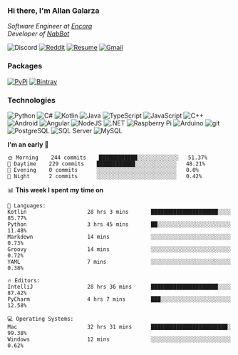 ### Hi there, I'm Allan Galarza
*Software Engineer at [Encora](https://encora.com)*  
*Developer of [NabBot](https://nabbot.xyz)*

![Discord](https://img.shields.io/badge/Galarzaa%238515-7289DA?logo=discord&style=flat-square&logoColor=white)
[![Reddit](https://img.shields.io/badge//u/Galarzaa-FF4500?logo=reddit&style=flat-square&logoColor=white)](https://reddit.com/u/Galarzaa)
[![Resume](https://img.shields.io/badge/Resume-000000?logo=github&style=flat-square&logoColor=white)](https://galarzaa90.github.io)
[![Gmail](https://img.shields.io/badge/Email-D14836?logo=gmail&style=flat-square&logoColor=white)](mailto:allan.galarza@gmail.com)

### Packages
[![PyPi](https://img.shields.io/badge/PyPi-3775A9?logo=pypi&style=flat-square&logoColor=white)](https://pypi.org/user/Galarzaa90/)
[![Bintray](https://img.shields.io/badge/Bintray-43A047?logo=jfrog-bintray&style=flat-square&logoColor=white)](https://bintray.com/galarzaa90/maven)

### Technologies
![Python](https://img.shields.io/badge/Python-4B8BBE?style=flat-square&logo=python&logoColor=white)
![C#](https://img.shields.io/badge/C%23-690081?style=flat-square&logo=c-sharp&logoColor=white)
![Kotlin](https://img.shields.io/badge/Kotlin-5848F4?logo=kotlin&style=flat-square&logoColor=white)
![Java](https://img.shields.io/badge/Java-ED8B00?style=flat-square&logo=java)
![TypeScript](https://img.shields.io/badge/TypeScript-007ACC?style=flat-square&logo=typescript)
![JavaScript](https://img.shields.io/badge/JavaScript-323330?style=flat-square&logo=javascript&logoColor=white)
![C++](https://img.shields.io/badge/C%2B%2B-0180CD?style=flat-square&logo=c%2B%2B)
![Android](https://img.shields.io/badge/Android-78C257?style=flat-square&logo=android&logoColor=white)
![Angular](https://img.shields.io/badge/Angular-C3002F?style=flat-square&logo=angular)
![NodeJS](https://img.shields.io/badge/NodeJS-3C873A?style=flat-square&logo=node.js&logoColor=white)
![.NET](https://img.shields.io/badge/.NET-690081?style=flat-square&logo=.net)
![Raspberry Pi](https://img.shields.io/badge/RaspberryPi-C41949?style=flat-square&logo=raspberry-pi)
![Arduino](https://img.shields.io/badge/Arduino-00979D?style=flat-square&logo=arduino&logoColor=white)
![git](https://img.shields.io/badge/git-F05133?style=flat-square&logo=git&logoColor=white)
![PostgreSQL](https://img.shields.io/badge/PostgreSQL-0064a5?style=flat-square&logo=postgresql)
![SQL Server](https://img.shields.io/badge/SQL_Server-E02E28?style=flat-square&logo=microsoft-sql-server)
![MySQL](https://img.shields.io/badge/MySQL-00758F?style=flat-square&logo=mysql&logoColor=white)

<!--
**Galarzaa90/Galarzaa90** is a ✨ _special_ ✨ repository because its `README.md` (this file) appears on your GitHub profile.

Here are some ideas to get you started:

- 🔭 I’m currently working on ...
- 🌱 I’m currently learning ...
- 👯 I’m looking to collaborate on ...
- 🤔 I’m looking for help with ...
- 💬 Ask me about ...
- 📫 How to reach me: ...
- 😄 Pronouns: ...
- ⚡ Fun fact: ...
-->

<!--START_SECTION:waka-->
**I'm an early 🐤** 

```text
🌞 Morning    244 commits    ████████████░░░░░░░░░░░░░   51.37% 
🌆 Daytime    229 commits    ████████████░░░░░░░░░░░░░   48.21% 
🌃 Evening    0 commits      ░░░░░░░░░░░░░░░░░░░░░░░░░   0.0% 
🌙 Night      2 commits      ░░░░░░░░░░░░░░░░░░░░░░░░░   0.42%

```


📊 **This week I spent my time on** 

```text
💬 Languages: 
Kotlin                   28 hrs 3 mins       █████████████████████░░░░   85.77% 
Python                   3 hrs 45 mins       ██░░░░░░░░░░░░░░░░░░░░░░░   11.48% 
Markdown                 14 mins             ░░░░░░░░░░░░░░░░░░░░░░░░░   0.73% 
Groovy                   14 mins             ░░░░░░░░░░░░░░░░░░░░░░░░░   0.72% 
YAML                     7 mins              ░░░░░░░░░░░░░░░░░░░░░░░░░   0.38%

🔥 Editors: 
IntelliJ                 28 hrs 36 mins      █████████████████████░░░░   87.42% 
PyCharm                  4 hrs 7 mins        ███░░░░░░░░░░░░░░░░░░░░░░   12.58%

💻 Operating Systems: 
Mac                      32 hrs 31 mins      ████████████████████████░   99.38% 
Windows                  12 mins             ░░░░░░░░░░░░░░░░░░░░░░░░░   0.62%

```


<!--END_SECTION:waka-->
